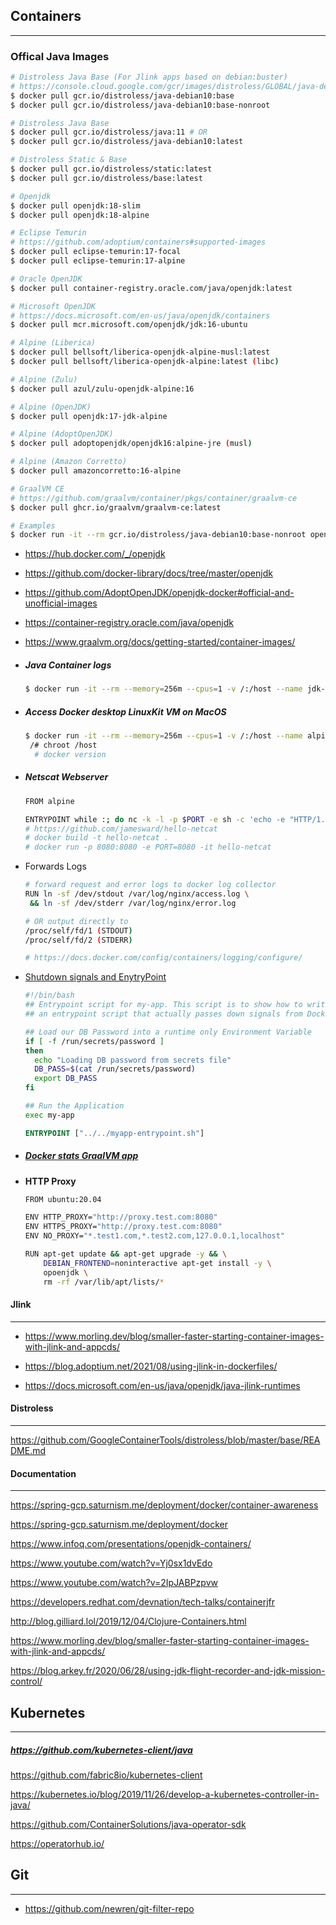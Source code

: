 ## Containers

------

### Offical Java Images

```bash
# Distroless Java Base (For Jlink apps based on debian:buster)
# https://console.cloud.google.com/gcr/images/distroless/GLOBAL/java-debian10
$ docker pull gcr.io/distroless/java-debian10:base
$ docker pull gcr.io/distroless/java-debian10:base-nonroot

# Distroless Java Base
$ docker pull gcr.io/distroless/java:11 # OR
$ docker pull gcr.io/distroless/java-debian10:latest

# Distroless Static & Base
$ docker pull gcr.io/distroless/static:latest
$ docker pull gcr.io/distroless/base:latest

# Openjdk
$ docker pull openjdk:18-slim
$ docker pull openjdk:18-alpine

# Eclipse Temurin
# https://github.com/adoptium/containers#supported-images
$ docker pull eclipse-temurin:17-focal
$ docker pull eclipse-temurin:17-alpine

# Oracle OpenJDK
$ docker pull container-registry.oracle.com/java/openjdk:latest

# Microsoft OpenJDK
# https://docs.microsoft.com/en-us/java/openjdk/containers
$ docker pull mcr.microsoft.com/openjdk/jdk:16-ubuntu

# Alpine (Liberica)
$ docker pull bellsoft/liberica-openjdk-alpine-musl:latest
$ docker pull bellsoft/liberica-openjdk-alpine:latest (libc)

# Alpine (Zulu)
$ docker pull azul/zulu-openjdk-alpine:16

# Alpine (OpenJDK)
$ docker pull openjdk:17-jdk-alpine

# Alpine (AdoptOpenJDK)
$ docker pull adoptopenjdk/openjdk16:alpine-jre (musl)

# Alpine (Amazon Corretto)
$ docker pull amazoncorretto:16-alpine

# GraalVM CE
# https://github.com/graalvm/container/pkgs/container/graalvm-ce
$ docker pull ghcr.io/graalvm/graalvm-ce:latest

# Examples
$ docker run -it --rm gcr.io/distroless/java-debian10:base-nonroot openssl s_client --connect google.com:443
```

  - https://hub.docker.com/_/openjdk
  - https://github.com/docker-library/docs/tree/master/openjdk
  - https://github.com/AdoptOpenJDK/openjdk-docker#official-and-unofficial-images
  - https://container-registry.oracle.com/java/openjdk
  - https://www.graalvm.org/docs/getting-started/container-images/


- ##### Java Container logs

  ```bash
  $ docker run -it --rm --memory=256m --cpus=1 -v /:/host --name jdk-18 openjdk:18-jdk-slim java -Xlog:os=trace,os+container=trace -version
  ```


- ##### Access Docker desktop LinuxKit VM on MacOS

  ```bash
  $ docker run -it --rm --memory=256m --cpus=1 -v /:/host --name alpine alpine
   /# chroot /host
    # docker version
  ```


- ##### Netscat Webserver

  ```bash
  FROM alpine

  ENTRYPOINT while :; do nc -k -l -p $PORT -e sh -c 'echo -e "HTTP/1.1 200 OK\n\n hello, world"'; done
  # https://github.com/jamesward/hello-netcat
  # docker build -t hello-netcat .
  # docker run -p 8080:8080 -e PORT=8080 -it hello-netcat
  ```


- Forwards Logs

  ```bash
  # forward request and error logs to docker log collector
  RUN ln -sf /dev/stdout /var/log/nginx/access.log \
   && ln -sf /dev/stderr /var/log/nginx/error.log

  # OR output directly to
  /proc/self/fd/1 (STDOUT)
  /proc/self/fd/2 (STDERR)

  # https://docs.docker.com/config/containers/logging/configure/
  ```


- [Shutdown signals and EnytryPoint](https://medium.com/@madflojo/shutdown-signals-with-docker-entry-point-scripts-5e560f4e2d45)

  ```bash
  #!/bin/bash
  ## Entrypoint script for my-app. This script is to show how to write
  ## an entrypoint script that actually passes down signals from Docker.

  ## Load our DB Password into a runtime only Environment Variable
  if [ -f /run/secrets/password ]
  then
    echo "Loading DB password from secrets file"
    DB_PASS=$(cat /run/secrets/password)
    export DB_PASS
  fi

  ## Run the Application
  exec my-app
  ```

  ```dockerfile
  ENTRYPOINT ["../../myapp-entrypoint.sh"]
  ```


- ##### [Docker stats GraalVM app](https://github.com/vasilmkd/docker-stats-monitor/blob/master/Dockerfile)



- **HTTP Proxy**

  ```bash
  FROM ubuntu:20.04

  ENV HTTP_PROXY="http://proxy.test.com:8080"
  ENV HTTPS_PROXY="http://proxy.test.com:8080"
  ENV NO_PROXY="*.test1.com,*.test2.com,127.0.0.1,localhost"

  RUN apt-get update && apt-get upgrade -y && \
      DEBIAN_FRONTEND=noninteractive apt-get install -y \
      opoenjdk \
      rm -rf /var/lib/apt/lists/*
  ```



#### Jlink

------

* https://www.morling.dev/blog/smaller-faster-starting-container-images-with-jlink-and-appcds/

* https://blog.adoptium.net/2021/08/using-jlink-in-dockerfiles/

* https://docs.microsoft.com/en-us/java/openjdk/java-jlink-runtimes



#### Distroless

------

https://github.com/GoogleContainerTools/distroless/blob/master/base/README.md

#### Documentation

------

https://spring-gcp.saturnism.me/deployment/docker/container-awareness

https://spring-gcp.saturnism.me/deployment/docker

https://www.infoq.com/presentations/openjdk-containers/

https://www.youtube.com/watch?v=Yj0sx1dvEdo

https://www.youtube.com/watch?v=2IpJABPzpvw

https://developers.redhat.com/devnation/tech-talks/containerjfr

http://blog.gilliard.lol/2019/12/04/Clojure-Containers.html

https://www.morling.dev/blog/smaller-faster-starting-container-images-with-jlink-and-appcds/

https://blog.arkey.fr/2020/06/28/using-jdk-flight-recorder-and-jdk-mission-control/

## Kubernetes

------

##### https://github.com/kubernetes-client/java

https://github.com/fabric8io/kubernetes-client

https://kubernetes.io/blog/2019/11/26/develop-a-kubernetes-controller-in-java/

https://github.com/ContainerSolutions/java-operator-sdk

https://operatorhub.io/

## Git

------

* https://github.com/newren/git-filter-repo
